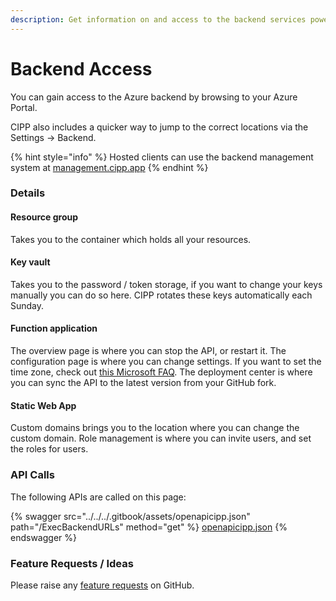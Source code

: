 ```yaml
---
description: Get information on and access to the backend services powering CIPP.
---
```


# Backend Access

You can gain access to the Azure backend by browsing to your Azure Portal.

CIPP also includes a quicker way to jump to the correct locations via the Settings -> Backend.

{% hint style="info" %}
Hosted clients can use the backend management system at [management.cipp.app](https://management.cipp.app)
{% endhint %}

### Details

#### Resource group

Takes you to the container which holds all your resources.

#### Key vault

Takes you to the password / token storage, if you want to change your keys manually you can do so here. CIPP rotates these keys automatically each Sunday.

#### Function application

The overview page is where you can stop the API, or restart it. The configuration page is where you can change settings. If you want to set the time zone, check out [this Microsoft FAQ](https://docs.microsoft.com/en-us/azure/app-service/faq-configuration-and-management#how-do-i-set-the-server-time-zone-for-my-web-app-). The deployment center is where you can sync the API to the latest version from your GitHub fork.

#### Static Web App

Custom domains brings you to the location where you can change the custom domain. Role management is where you can invite users, and set the roles for users.

### API Calls

The following APIs are called on this page:

{% swagger src="../../../.gitbook/assets/openapicipp.json" path="/ExecBackendURLs" method="get" %}
[openapicipp.json](../../../.gitbook/assets/openapicipp.json)
{% endswagger %}

### Feature Requests / Ideas

Please raise any [feature requests](https://github.com/KelvinTegelaar/CIPP/issues/new?assignees=\&labels=\&template=feature\_request.md\&title=FEATURE+REQUEST%3A+) on GitHub.
